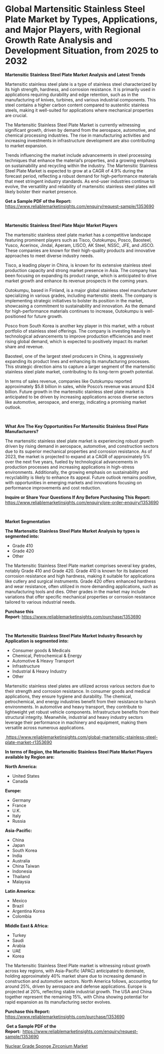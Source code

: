 <p><h1>Global Martensitic Stainless Steel Plate Market by Types, Applications, and Major Players, with Regional Growth Rate Analysis and Development Situation, from 2025 to 2032</h1></p><p><strong>Martensitic Stainless Steel Plate Market Analysis and Latest Trends</strong></p>
<p><p>Martensitic stainless steel plate is a type of stainless steel characterized by its high strength, hardness, and corrosion resistance. It is primarily used in applications requiring durability and edge retention, such as in the manufacturing of knives, turbines, and various industrial components. This steel contains a higher carbon content compared to austenitic stainless steels, making it well-suited for applications where mechanical properties are crucial.</p><p>The Martensitic Stainless Steel Plate Market is currently witnessing significant growth, driven by demand from the aerospace, automotive, and chemical processing industries. The rise in manufacturing activities and increasing investments in infrastructure development are also contributing to market expansion. </p><p>Trends influencing the market include advancements in steel processing techniques that enhance the material’s properties, and a growing emphasis on sustainability and recycling within the industry. The Martensitic Stainless Steel Plate Market is expected to grow at a CAGR of 4.9% during the forecast period, reflecting a robust demand for high-performance materials that meet stringent industry standards. As end-user industries continue to evolve, the versatility and reliability of martensitic stainless steel plates will likely bolster their market presence.</p></p>
<p><strong>Get a Sample PDF of the Report:&nbsp;</strong> <a href="https://www.reliablemarketinsights.com/enquiry/request-sample/1353690?utm_campaign=1938&utm_medium=2&utm_source=Github&utm_content=ia&utm_term=04022025&utm_id=martensitic-stainless-steel-plate">https://www.reliablemarketinsights.com/enquiry/request-sample/1353690</a></p>
<p>&nbsp;</p>
<p><strong>Martensitic Stainless Steel Plate Major Market Players</strong></p>
<p><p>The martensitic stainless steel plate market has a competitive landscape featuring prominent players such as Tisco, Outokumpu, Posco, Baosteel, Yusco, Acerinox, Jindal, Aperam, LISCO, AK Steel, NSSC, JFE, and JISCO. These companies are known for their high-quality products and innovative approaches to meet diverse industry needs.</p><p>Tisco, a leading player in China, is known for its extensive stainless steel production capacity and strong market presence in Asia. The company has been focusing on expanding its product range, which is anticipated to drive market growth and enhance its revenue prospects in the coming years.</p><p>Outokumpu, based in Finland, is a major global stainless steel manufacturer specializing in various grades, including martensitic steels. The company is implementing strategic initiatives to bolster its position in the market, showcasing a commitment to sustainability and innovation. As the demand for high-performance materials continues to increase, Outokumpu is well-positioned for future growth.</p><p>Posco from South Korea is another key player in this market, with a robust portfolio of stainless steel offerings. The company is investing heavily in technological advancements to improve production efficiencies and meet rising global demand, which is expected to positively impact its market share and revenue.</p><p>Baosteel, one of the largest steel producers in China, is aggressively expanding its product lines and enhancing its manufacturing processes. This strategic direction aims to capture a larger segment of the martensitic stainless steel plate market, contributing to its long-term growth potential.</p><p>In terms of sales revenue, companies like Outokumpu reported approximately $5.8 billion in sales, while Posco’s revenue was around $24 billion. Future growth in the martensitic stainless steel plate market is anticipated to be driven by increasing applications across diverse sectors like automotive, aerospace, and energy, indicating a promising market outlook.</p></p>
<p>&nbsp;</p>
<p><strong>What Are The Key Opportunities For Martensitic Stainless Steel Plate Manufacturers?</strong></p>
<p><p>The martensitic stainless steel plate market is experiencing robust growth driven by rising demand in aerospace, automotive, and construction sectors due to its superior mechanical properties and corrosion resistance. As of 2023, the market is projected to expand at a CAGR of approximately 5% over the next five years, fueled by technological advancements in production processes and increasing applications in high-stress environments. Additionally, the growing emphasis on sustainability and recyclability is likely to enhance its appeal. Future outlook remains positive, with opportunities in emerging markets and innovations focusing on performance improvements and cost reduction.</p></p>
<p><strong>Inquire or Share Your Questions If Any Before Purchasing This Report:</strong> <a href="https://www.reliablemarketinsights.com/enquiry/pre-order-enquiry/1353690?utm_campaign=1938&utm_medium=2&utm_source=Github&utm_content=ia&utm_term=04022025&utm_id=martensitic-stainless-steel-plate">https://www.reliablemarketinsights.com/enquiry/pre-order-enquiry/1353690</a></p>
<p>&nbsp;</p>
<p><strong>Market Segmentation</strong></p>
<p><strong>The Martensitic Stainless Steel Plate Market Analysis by types is segmented into:</strong></p>
<p><ul><li>Grade 410</li><li>Grade 420</li><li>Other</li></ul></p>
<p><p>The Martensitic Stainless Steel Plate market comprises several key grades, notably Grade 410 and Grade 420. Grade 410 is known for its balanced corrosion resistance and high hardness, making it suitable for applications like cutlery and surgical instruments. Grade 420 offers enhanced hardness and wear resistance, often utilized in more demanding applications, such as manufacturing tools and dies. Other grades in the market may include variations that offer specific mechanical properties or corrosion resistance tailored to various industrial needs.</p></p>
<p><strong>Purchase this Report:&nbsp;</strong><a href="https://www.reliablemarketinsights.com/purchase/1353690?utm_campaign=1938&utm_medium=2&utm_source=Github&utm_content=ia&utm_term=04022025&utm_id=martensitic-stainless-steel-plate">https://www.reliablemarketinsights.com/purchase/1353690</a></p>
<p>&nbsp;</p>
<p><strong>The Martensitic Stainless Steel Plate Market Industry Research by Application is segmented into:</strong></p>
<p><ul><li>Consumer goods & Medicals</li><li>Chemical, Petrochemical & Energy</li><li>Automotive & Heavy Transport</li><li>Infrastructure</li><li>Industrial & Heavy Industry</li><li>Other</li></ul></p>
<p><p>Martensitic stainless steel plates are utilized across various sectors due to their strength and corrosion resistance. In consumer goods and medical applications, they ensure hygiene and durability. The chemical, petrochemical, and energy industries benefit from their resistance to harsh environments. In automotive and heavy transport, they contribute to lightweight yet robust vehicle components. Infrastructure benefits from their structural integrity. Meanwhile, industrial and heavy industry sectors leverage their performance in machinery and equipment, making them versatile across numerous applications.</p></p>
<p><a href="https://www.reliablemarketinsights.com/global-martensitic-stainless-steel-plate-market-r1353690?utm_campaign=1938&utm_medium=2&utm_source=Github&utm_content=ia&utm_term=04022025&utm_id=martensitic-stainless-steel-plate">&nbsp;https://www.reliablemarketinsights.com/global-martensitic-stainless-steel-plate-market-r1353690</a></p>
<p><strong>In terms of Region, the Martensitic Stainless Steel Plate Market Players available by Region are:</strong></p>
<p>
    <p> <strong> North America: </strong>
        <ul>
            <li>United States</li>
            <li>Canada</li>
        </ul>
        </p> 
    <p> <strong> Europe: </strong>
        <ul>
            <li>Germany</li>
            <li>France</li>
            <li>U.K.</li>
            <li>Italy</li>
            <li>Russia</li>
        </ul>
        </p> 
    <p> <strong> Asia-Pacific: </strong>
        <ul>
            <li>China</li>
            <li>Japan</li>
            <li>South Korea</li>
            <li>India</li>
            <li>Australia</li>
            <li>China Taiwan</li>
            <li>Indonesia</li>
            <li>Thailand</li>
            <li>Malaysia</li>
        </ul>
        </p> 
    <p> <strong> Latin America: </strong>
        <ul>
            <li>Mexico</li>
            <li>Brazil</li>
            <li>Argentina Korea</li>
            <li>Colombia</li>
        </ul>
        </p> 
    <p> <strong> Middle East & Africa: </strong>
        <ul>
            <li>Turkey</li>
            <li>Saudi</li>
            <li>Arabia</li>
            <li>UAE</li>
            <li>Korea</li>
        </ul>
    </p>
    </p>
<p><p>The Martensitic Stainless Steel Plate market is witnessing robust growth across key regions, with Asia-Pacific (APAC) anticipated to dominate, holding approximately 40% market share due to increasing demand in construction and automotive sectors. North America follows, accounting for around 25%, driven by aerospace and defense applications. Europe is projected at 20%, reflecting stable industrial growth. The USA and China together represent the remaining 15%, with China showing potential for rapid expansion as its manufacturing sector evolves.</p></p>
<p><strong>Purchase this Report: </strong><a href="https://www.reliablemarketinsights.com/purchase/1353690?utm_campaign=1938&utm_medium=2&utm_source=Github&utm_content=ia&utm_term=04022025&utm_id=martensitic-stainless-steel-plate">https://www.reliablemarketinsights.com/purchase/1353690</a></p>
<p>&nbsp;<strong>Get a Sample PDF of the Report:&nbsp;&nbsp;</strong><a href="https://www.reliablemarketinsights.com/enquiry/request-sample/1353690?utm_campaign=1938&utm_medium=2&utm_source=Github&utm_content=ia&utm_term=04022025&utm_id=martensitic-stainless-steel-plate">https://www.reliablemarketinsights.com/enquiry/request-sample/1353690</a></p>
<p><strong></strong></p>
<p><p><a href="https://github.com/provorikovar/Market-Research-Report-List-7/blob/main/nuclear-grade-sponge-zirconium-market.md?utm_campaign=1938&utm_medium=2&utm_source=Github&utm_content=ia&utm_term=04022025&utm_id=martensitic-stainless-steel-plate">Nuclear Grade Sponge Zirconium Market</a></p></p>